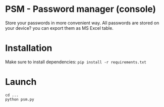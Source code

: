 # PSM - Password manager (console)

Store your passwords in more convenient way. All passwords are stored on your device? you can export them as MS Excel table.

# Installation

Make sure to install dependencies:
`pip install -r requirements.txt`

# Launch

```
cd ...
python psm.py
```